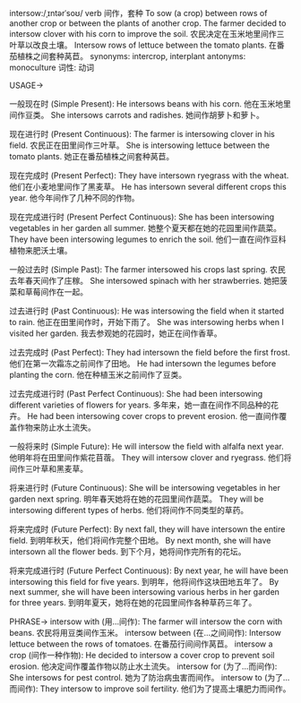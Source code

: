 intersow:/ˌɪntərˈsoʊ/
verb
间作，套种
To sow (a crop) between rows of another crop or between the plants of another crop.
The farmer decided to intersow clover with his corn to improve the soil.  农民决定在玉米地里间作三叶草以改良土壤。
Intersow rows of lettuce between the tomato plants. 在番茄植株之间套种莴苣。
synonyms: intercrop, interplant
antonyms: monoculture
词性: 动词


USAGE->

一般现在时 (Simple Present):
He intersows beans with his corn. 他在玉米地里间作豆类。
She intersows carrots and radishes. 她间作胡萝卜和萝卜。

现在进行时 (Present Continuous):
The farmer is intersowing clover in his field.  农民正在田里间作三叶草。
She is intersowing lettuce between the tomato plants. 她正在番茄植株之间套种莴苣。

现在完成时 (Present Perfect):
They have intersown ryegrass with the wheat. 他们在小麦地里间作了黑麦草。
He has intersown several different crops this year.  他今年间作了几种不同的作物。

现在完成进行时 (Present Perfect Continuous):
She has been intersowing vegetables in her garden all summer. 她整个夏天都在她的花园里间作蔬菜。
They have been intersowing legumes to enrich the soil. 他们一直在间作豆科植物来肥沃土壤。


一般过去时 (Simple Past):
The farmer intersowed his crops last spring. 农民去年春天间作了庄稼。
She intersowed spinach with her strawberries.  她把菠菜和草莓间作在一起。


过去进行时 (Past Continuous):
He was intersowing the field when it started to rain. 他正在田里间作时，开始下雨了。
She was intersowing herbs when I visited her garden. 我去参观她的花园时，她正在间作香草。


过去完成时 (Past Perfect):
They had intersown the field before the first frost.  他们在第一次霜冻之前间作了田地。
He had intersown the legumes before planting the corn. 他在种植玉米之前间作了豆类。


过去完成进行时 (Past Perfect Continuous):
She had been intersowing different varieties of flowers for years. 多年来，她一直在间作不同品种的花卉。
He had been intersowing cover crops to prevent erosion. 他一直间作覆盖作物来防止水土流失。


一般将来时 (Simple Future):
He will intersow the field with alfalfa next year. 他明年将在田里间作紫花苜蓿。
They will intersow clover and ryegrass. 他们将间作三叶草和黑麦草。


将来进行时 (Future Continuous):
She will be intersowing vegetables in her garden next spring. 明年春天她将在她的花园里间作蔬菜。
They will be intersowing different types of herbs. 他们将间作不同类型的草药。


将来完成时 (Future Perfect):
By next fall, they will have intersown the entire field. 到明年秋天，他们将间作完整个田地。
By next month, she will have intersown all the flower beds. 到下个月，她将间作完所有的花坛。


将来完成进行时 (Future Perfect Continuous):
By next year, he will have been intersowing this field for five years. 到明年，他将间作这块田地五年了。
By next summer, she will have been intersowing various herbs in her garden for three years. 到明年夏天，她将在她的花园里间作各种草药三年了。



PHRASE->
intersow with (用...间作):  The farmer will intersow the corn with beans. 农民将用豆类间作玉米。
intersow between (在...之间间作): Intersow lettuce between the rows of tomatoes.  在番茄行间间作莴苣。
intersow a crop (间作一种作物): He decided to intersow a cover crop to prevent soil erosion. 他决定间作覆盖作物以防止水土流失。
intersow for (为了...而间作): She intersows for pest control.  她为了防治病虫害而间作。
intersow to (为了...而间作): They intersow to improve soil fertility. 他们为了提高土壤肥力而间作。